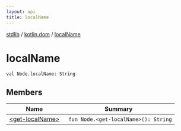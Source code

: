```yaml
---
layout: api
title: localName
---
```

[stdlib](../../index.html) / [kotlin.dom](../index.html) / [localName](index.html)

# localName

```
val Node.localName: String
```
## Members
| Name | Summary |
|------|---------|
|[&lt;get-localName&gt;](_get-localName_.html)|&nbsp;&nbsp;`fun Node.<get-localName>(): String`<br>|
